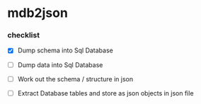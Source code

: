 # mdb2json



### checklist

- [x]   Dump schema into Sql Database
- [ ]   Dump data into Sql Database
- [ ]   Work out the schema / structure in json
- [ ]   Extract Database tables and store as json objects in json file

